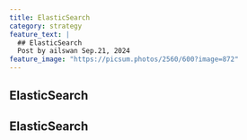 ```yaml
---
title: ElasticSearch
category: strategy
feature_text: |
  ## ElasticSearch
  Post by ailswan Sep.21, 2024
feature_image: "https://picsum.photos/2560/600?image=872"
---
```


## ElasticSearch
ElasticSearch
---

